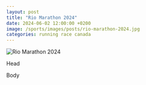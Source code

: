 ```yaml
---
layout: post
title: "Rio Marathon 2024"
date: 2024-06-02 12:00:00 +0200
image: /sports/images/posts/rio-marathon-2024.jpg
categories: running race canada
---
```


![Rio Marathon 2024](/sports/images/posts/rio-marathon-2024.jpg)

Head

<!-- more -->

Body